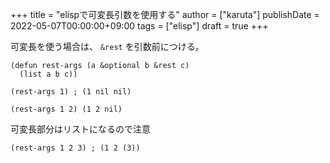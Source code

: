 +++
title = "elispで可変長引数を使用する"
author = ["karuta"]
publishDate = 2022-05-07T00:00:00+09:00
tags = ["elisp"]
draft = true
+++

可変長を使う場合は、 `&rest` を引数前につける。 <br/>

```elisp
(defun rest-args (a &optional b &rest c)
  (list a b c))
```

```elisp
(rest-args 1) ; (1 nil nil)
```

```elisp
(rest-args 1 2) (1 2 nil)
```

可変長部分はリストになるので注意 <br/>

```elisp
(rest-args 1 2 3) ; (1 2 (3))
```